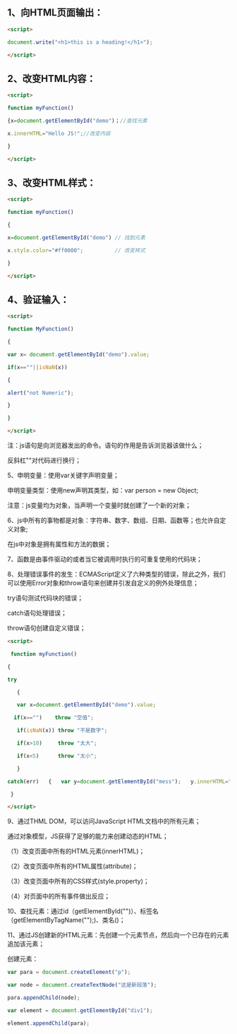 ## 1、向HTML页面输出：

```html
<script>

document.write("<h1>this is a heading!</h1>");

</script>
```

## 2、改变HTML内容：

```html
<script>

function myFunction()

{x=document.getElementById("demo")；//查找元素

x.innerHTML="Hello JS!";//改变内容

}

</script>
```

## 3、改变HTML样式：

```html
<script>

function myFunction()

{

x=document.getElementById("demo") // 找到元素

x.style.color="#ff0000";          // 改变样式

}

</script>
```

## 4、验证输入：

```html
<script>

function MyFunction()

{

var x= document.getElementById("demo").value;

if(x==""||isNaN(x))

{

alert("not Numeric");

}

}

</script>
```

注：js语句是向浏览器发出的命令。语句的作用是告诉浏览器该做什么；

反斜杠"\"对代码进行换行；

5、申明变量：使用var关键字声明变量；

申明变量类型：使用new声明其类型，如：var person = new Object;

注意：js变量均为对象，当声明一个变量时就创建了一个新的对象；

6、js中所有的事物都是对象：字符串、数字、数组、日期、函数等；也允许自定义对象;

在js中对象是拥有属性和方法的数据；

7、函数是由事件驱动的或者当它被调用时执行的可重复使用的代码块；

8、处理错误事件的发生：ECMAScript定义了六种类型的错误，除此之外，我们可以使用Error对象和throw语句来创建并引发自定义的例外处理信息；

try语句测试代码块的错误；

catch语句处理错误；

throw语句创建自定义错误；

```html
<script>

 function myFunction() 

{ 

try

   {

   var x=document.getElementById("demo").value; 

  if(x=="")    throw "空值";

   if(isNaN(x)) throw "不是数字";

   if(x>10)     throw "太大";

   if(x<5)      throw "太小";

   } 

catch(err)   {   var y=document.getElementById("mess");   y.innerHTML="Error: " + err + ".";   }

 } 

</script>
```

9、通过THML DOM，可以访问JavaScript HTML文档中的所有元素；

通过对象模型，JS获得了足够的能力来创建动态的HTML；

（1）改变页面中所有的HTML元素(innerHTML)；

（2）改变页面中所有的HTML属性(attribute)；

（3）改变页面中所有的CSS样式(style.property)；

（4）对页面中的所有事件做出反应；

10、查找元素：通过id（getElementById("")）、标签名（getElementByTagName("");)、类名()；

11、通过JS创建新的HTML元素：先创建一个元素节点，然后向一个已存在的元素追加该元素；

创建元素：

```js
var para = document.createElement("p");

var node = document.createTextNode("这是新段落");

para.appendChild(node);

var element = document.getElementById("div1");

element.appendChild(para);
```


